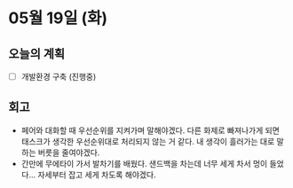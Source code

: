 # 05월 19일 (화)

## 오늘의 계획

- [ ] 개발환경 구축 (진행중)

## 회고

- 페어와 대화할 때 우선순위를 지켜가며 말해야겠다. 다른 화제로 빠져나가게 되면 태스크가 생각한 우선순위대로 처리되지 않는 거 같다. 내 생각이 흘러가는 대로 말하는 버릇을 줄여야겠다.
- 간만에 무에타이 가서 발차기를 배웠다. 샌드백을 차는데 너무 세게 차서 멍이 들었다... 자세부터 잡고 세게 차도록 해야겠다.
